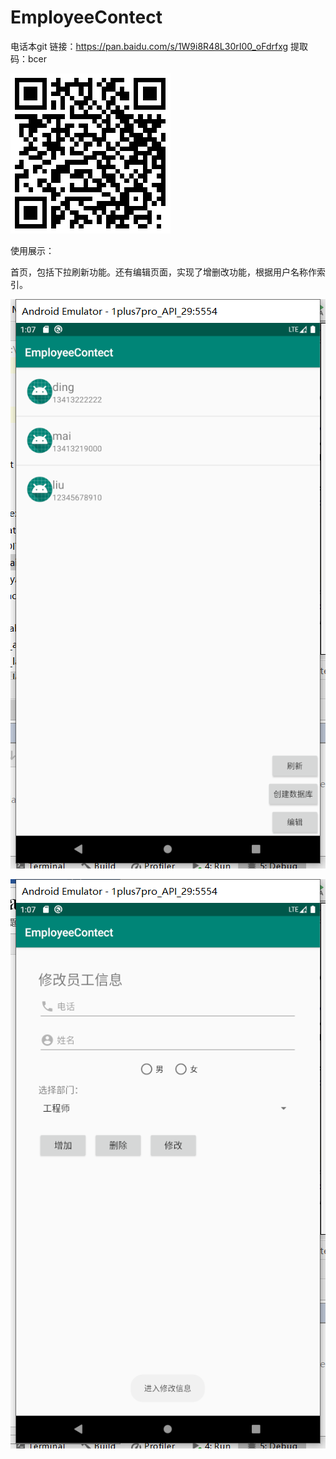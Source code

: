 # EmployeeContect
电话本git
链接：https://pan.baidu.com/s/1W9i8R48L30rI00_oFdrfxg
提取码：bcer

![二维码](https://github.com/LittleRunoob/EmployeeContect/blob/master/app/src/main/res/mipmap-xxxhdpi/%E4%BA%8C%E7%BB%B4%E7%A0%81.png)


使用展示：

首页，包括下拉刷新功能。还有编辑页面，实现了增删改功能，根据用户名称作索引。

![首页](https://github.com/LittleRunoob/EmployeeContect/blob/master/app/src/main/res/mipmap-xxxhdpi/%E9%A6%96%E9%A1%B5.png)

![编辑](https://github.com/LittleRunoob/EmployeeContect/blob/master/app/src/main/res/mipmap-xxxhdpi/%E7%BC%96%E8%BE%91.png)


